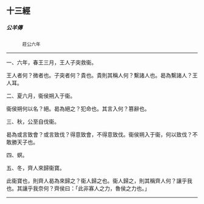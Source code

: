 

## 十三經

##### 公羊傳
　　　`莊公六年`

* * *

一、六年，春王三月，王人子突救衞。

王人者何？微者也。子突者何？貴也。貴則其稱人何？繫諸人也。曷為繫諸人？王人耳。

二、夏六月，衞侯朔入于衞。

衞侯朔何以名？絕。曷為絕之？犯命也。其言入何？篡辭也。

三、秋，公至自伐衞。

曷為或言致會？或言致伐？得意致會，不得意致伐。衞侯朔入于衞，何以致伐？不敢勝天子也。

四、螟。

五、冬，齊人來歸衞寶。

此衞寶也，則齊人曷為來歸之？衞人歸之也。衞人歸之，則其稱齊人何？讓乎我也。其讓乎我奈何？齊侯曰：「此非寡人之力，魯侯之力也。」

* * *

